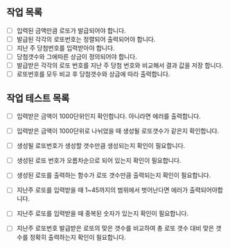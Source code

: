## 작업 목록

- [ ] 입력된 금액만큼 로또가 발급되어야 합니다.
- [ ] 발급된 각각의 로또번호는 정렬되어 출력되어야 합니다.
- [ ]  지난 주 당첨번호를 입력받아야 합니다.
- [ ] 당첨갯수와 그에따른 상금이 정의되어야 합니다.
- [ ] 발급받은  각각의 로또 번호를 지난 주 당첨 번호와 비교해서 결과 값을 저장 합니다.
- [ ]  로또번호를 모두 비교 후  당첨갯수와 상금에 따라 출력합니다.

## 작업 테스트 목록

- [ ] 입력받은 금액이 1000단위인지 확인합니다. 아니라면 에러를 출력합니다.
- [ ] 입력받은 금액이 1000단위로 나뉘었을 때 생성될 로또갯수가 같은지 확인합니다.
- [ ] 생성될 로또번호가 생성할 갯수만큼 생성되는지 확인이 필요합니다.
- [ ] 생성된 로또 번호가 오름차순으로 되어 있는지 확인이 필요합니다.
- [ ] 생성된  로또를 출력하는 함수가 로또 갯수만큼 출력되는지 확인이 필요합니다.
- [ ] 지난주 로또를 입력받을 때 1~45까지의 범위에서 벗어난다면 에러가 출력되어야합니다.
- [ ]  지난주 로또를 입력받을 때 중복된 숫자가 있는지 확인이 필요합니다.
- [ ] 지난주 로또번호 발급받은 로또의 맞은 갯수를 비교하여 총 로또 갯수 대비 맞은 갯수를 정확히 출력하는지 확인이 필요합니다.

